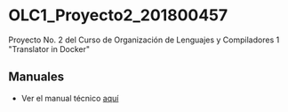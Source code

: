 # OLC1_Proyecto2_201800457
Proyecto No. 2 del Curso de Organización de Lenguajes y Compiladores 1 "Translator in Docker"

## Manuales
+ Ver el manual técnico [aquí](https://github.com/KenniM/OLC1_Proyecto2_201800457/blob/master/Manuales/Manual%20tecnico.md)
